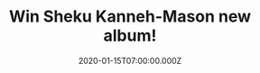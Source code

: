 ---
campaign-uuid: "c-dcfeb854-044d-4d51-9dce-c1360c410907"
type: "Competition"
category: "Music"
date: "2020-01-15T07:00:00.000Z"
end-date: "2020-03-15T23:59:00.000Z"
disable-form: false
is_promoted: true
has_entry_page: true
title: "Win Sheku Kanneh-Mason new album!"
competition-description: "<p>Award-winning cellist Sheku made history when his debut\
  \ album, ‘Inspiration’, reached #11 in the Official UK Album Charts, and he was\
  \ one of 2018’s biggest breakthrough artists across any genre. Now he is back with\
  \ Elgar, a new album of works anchored around Elgar’s Cello Concerto arguably the\
  \ best-known work in the classical canon written for solo cello, which saw the 100th\
  \ anniversary of its first performance this year.</p>\n<p>We are giving away a copy\
  \ of  Sheku's excellent record to one lucky NME AAA member to win. Click below and\
  \ it could be yours!</p>\n"
hero-header: "Win Sheku Kanneh-Mason new album!"
terms-confirmation: "N/A"
banner-img: "https://assets.expresslyapp.com/asset-f4409ded-6499-45e3-8699-879112b15801.jpg"
logo-left-href: "aaa.nme.com"
logo-left-image: "https://assets.expresslyapp.com/asset-b4fc4dd7-252e-4ad9-bd79-f921da7066d8.jpg"
logo-left-title: "NME AAA"
bg-image-hero: "https://assets.expresslyapp.com/asset-314cb674-ddb0-402d-bbcd-c8c6b6cbbee6.jpg"
bg-image-first: "https://assets.expresslyapp.com/asset-ba807e13-6193-400b-bfe3-d73bcde77cc4.jpg"
section1-content: "<p>Armed with the inspiration of the 1965 recording by his heroine\
  \ Jacqueline du Pré, Sheku recorded the concerto at the world-famous Abbey Road\
  \ Studios in an illustrious collaboration with Sir Simon Rattle and The London Symphony\
  \ Orchestra. Sheku’s innate artistry and thoughtful approach to performing this\
  \ iconic work are immortalised in this new recording, where nine exquisite pieces,\
  \ some popular and some less well-known, which provide a musical context to the\
  \ Cello Concerto.</p>\n<p>Click below and it could be yours!</p>\n<p>Good luck!</p>\n"
entry-title: "Win Sheku Kanneh-Mason new album!"
entry-content: "<p>Enter the draw to win Sheku Kanneh-Mason new album by completing\
  \ the form below before 23:59 on the 15th of March 2020.</p>\n"
has-winner: false
prize-description: "Sheku Kanneh-Mason new album!"
special-conditions: "Multiple entries are allowed up to one every day."
country-restrictions:
- "GB"
---